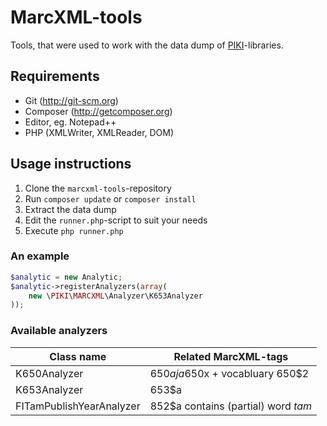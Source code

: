 # MarcXML-tools

Tools, that were used to work with the data dump of [PIKI](https://piki.verkkokirjasto.fi/web/arena)-libraries.

## Requirements

- Git (http://git-scm.org)
- Composer (http://getcomposer.org)
- Editor, eg. Notepad++
- PHP (XMLWriter, XMLReader, DOM)

## Usage instructions

1. Clone the `marcxml-tools`-repository
2. Run `composer update` or `composer install`
3. Extract the data dump
4. Edit the `runner.php`-script to suit your needs
5. Execute `php runner.php`

### An example

```PHP
$analytic = new Analytic;
$analytic->registerAnalyzers(array(
    new \PIKI\MARCXML\Analyzer\K653Analyzer
));
```

### Available analyzers

| Class name   | Related MarcXML-tags
| ------------ | ----
| K650Analyzer | 650$a ja 650$x + vocabluary 650$2
| K653Analyzer | 653$a
| FITamPublishYearAnalyzer | 852$a contains (partial) word *tam*
